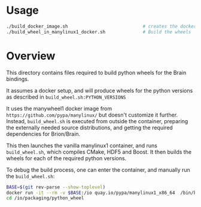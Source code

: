 # Usage

```bash
./build_docker_image.sh                            # creates the docker images
./build_wheel_in_manylinux1_docker.sh              # Build the wheels
```

# Overview

This directory contains files required to build python wheels
for the Brain bindings.

It assumes a docker setup, and will produce wheels for the python versions
as described in `build_wheel.sh:PYTHON_VERSIONS`

It uses the manywheel1 docker image from `https://github.com/pypa/manylinux/`
but doesn't customize it further.  Instead, `build_wheel.sh` is executed from
outside the container, preparing the externally needed source distributions,
and getting the required dependencies for Brion/Brain.

This then launches the vanilla manylinux1 container, and runs
`build_wheel.sh`, which compiles CMake, HDF5 and Boost. It then builds
the wheels for each of the required python versions.

To debug the build process, one can enter the container, and manually run
the `build_wheel.sh`:

```bash
BASE=$(git rev-parse --show-toplevel)
docker run -it --rm -v $BASE:/io quay.io/pypa/manylinux1_x86_64  /bin/bash
cd /io/packaging/python_wheel
```
